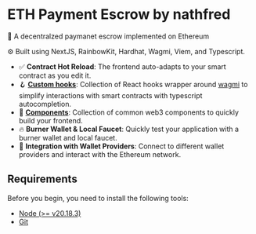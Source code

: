 # ETH Payment Escrow by nathfred

🧪 A decentralzed paymanet escrow implemented on Ethereum

⚙️ Built using NextJS, RainbowKit, Hardhat, Wagmi, Viem, and Typescript.

- ✅ **Contract Hot Reload**: The frontend auto-adapts to your smart contract as you edit it.
- 🪝 **[Custom hooks](https://docs.scaffoldeth.io/hooks/)**: Collection of React hooks wrapper around [wagmi](https://wagmi.sh/) to simplify interactions with smart contracts with typescript autocompletion.
- 🧱 [**Components**](https://docs.scaffoldeth.io/components/): Collection of common web3 components to quickly build your frontend.
- 🔥 **Burner Wallet & Local Faucet**: Quickly test your application with a burner wallet and local faucet.
- 🔐 **Integration with Wallet Providers**: Connect to different wallet providers and interact with the Ethereum network.

## Requirements

Before you begin, you need to install the following tools:

- [Node (>= v20.18.3)](https://nodejs.org/en/download/)
- [Git](https://git-scm.com/downloads)
